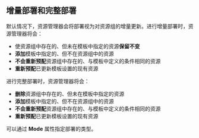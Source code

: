 ## 增量部署和完整部署

默认情况下，资源管理器会将部署视为对资源组的增量更新。进行增量部署时，资源管理器将会：

- 使资源组中存在的、但未在模板中指定的资源**保留不变**
- **添加**模板中指定的、但不在资源组中的资源
- **不会重新预配**资源组中存在的、与模板中定义的条件相同的资源
- **重新预配**已更新模板设置的现有资源

进行完整部署时，资源管理器将会：

- **删除**资源组中存在的、但未在模板中指定的资源
- **添加**模板中指定的、但不在资源组中的资源
- **不会重新预配**资源组中存在的、与模板中定义的条件相同的资源
- **重新预配**已更新模板设置的现有资源
 
可以通过 **Mode** 属性指定部署的类型。

<!---HONumber=Mooncake_0725_2016-->